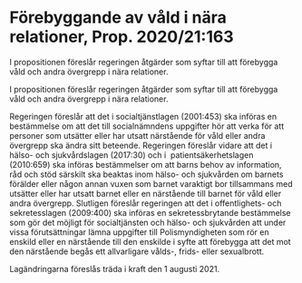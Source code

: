 # Förebyggande av våld i nära relationer, Prop. 2020/21:163

I propositionen föreslår regeringen åtgärder som syftar till att förebygga
våld och andra övergrepp i nära relationer.

I propositionen föreslår regeringen åtgärder som syftar till att förebygga
våld och andra övergrepp i nära relationer.

Regeringen föreslår att det i socialtjänstlagen (2001:453) ska införas en bestämmelse om att det till socialnämndens uppgifter hör att verka för att personer som utsätter eller har utsatt närstående för våld eller andra övergrepp ska ändra sitt beteende. Regeringen föreslår vidare att det i hälso- och sjukvårdslagen (2017:30) och i  patientsäkerhetslagen (2010:659) ska införas bestämmelser om att barns behov av information, råd och stöd särskilt ska beaktas inom hälso- och sjukvården om barnets förälder eller någon annan vuxen som barnet varaktigt bor tillsammans med utsätter eller har utsatt barnet eller en närstående till barnet för våld eller andra övergrepp. Slutligen föreslår regeringen att det i offentlighets- och sekretesslagen (2009:400) ska införas en sekretessbrytande bestämmelse som gör det möjligt för socialtjänsten och hälso- och sjukvården att under vissa förutsättningar lämna uppgifter till Polismyndigheten som rör en enskild eller en närstående till den enskilde i syfte att förebygga att det mot den närstående begås ett allvarligare vålds-, frids- eller sexualbrott.

Lagändringarna föreslås träda i kraft den 1 augusti 2021.
